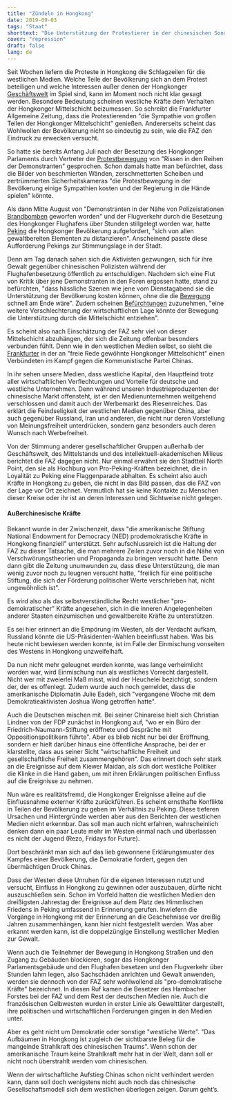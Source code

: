 ```yaml
---
title: "Zündeln in Hongkong"
date: 2019-09-03
tags: "Staat"
shorttext: "Die Unterstützung der Protestierer in der chinesischen Sonderverwaltungszone zeigt, wie der Westen überall auf seinem 'Recht auf Einmischung' beharrt."
cover: "repression"
draft: false
lang: de
---
```


Seit Wochen liefern die Proteste in Hongkong die Schlagzeilen für die westlichen Medien. Welche Teile der Bevölkerung sich an dem Protest beteiligen und welche Interessen außer denen der Hongkonger [Geschäftswelt](https://ruedigerraulsblog.wordpress.com/2019/08/12/facebook-revolten/ "Facebook-Revolten") im Spiel sind, kann im Moment noch nicht klar gesagt werden. Besondere Bedeutung scheinen westliche Kräfte dem Verhalten der Hongkonger Mittelschicht beizumessen. So schreibt die Frankfurter Allgemeine Zeitung, dass die Protestierenden "die Sympathie von großen Teilen der Hongkonger Mittelschicht" genießen. Andererseits scheint das Wohlwollen der Bevölkerung nicht so eindeutig zu sein, wie die FAZ den Eindruck zu erwecken versucht.

So hatte sie bereits Anfang Juli nach der Besetzung des Hongkonger Parlaments durch Vertreter der [Protestbewegung](https://www.faz.net/aktuell/politik/ausland/carrie-lam-verurteilt-zerstoerung-im-hongkonger-parlament-16265124.html "Risse in den Reihen der Demonstranten") von "Rissen in den Reihen der Demonstranten" gesprochen. Schon damals hatte man befürchtet, dass die Bilder von beschmierten Wänden, zerschmetterten Scheiben und zertrümmerten Sicherheitskameras "die Protestbewegung in der Bevölkerung einige Sympathien kosten und der Regierung in die Hände spielen" könnte.

Als dann Mitte August von "Demonstranten in der Nähe von Polizeistationen [Brandbomben](https://www.manager-magazin.de/politik/weltwirtschaft/hongkong-china-koennte-mit-gewalt-auf-proteste-antworten-peking-harter-kurs-a-1281540.html "Unruhen in Hongkong - Gewalt bleibt für China eine Option") geworfen worden" und der Flugverkehr durch die Besetzung des Hongkonger Flughafens über Stunden stillgelegt worden war, hatte [Peking](https://www.faz.net/aktuell/politik/ausland/proteste-in-hongkong-wenn-der-hass-die-kontrolle-uebernimmt-16333283.html "Wenn der Hass die Kontrolle übernimmt") die Hongkonger Bevölkerung aufgefordert, "sich von allen gewaltbereiten Elementen zu distanzieren". Anscheinend passte diese Aufforderung Pekings zur Stimmungslage in der Stadt.

Denn am Tag danach sahen sich die Aktivisten gezwungen, sich für ihre Gewalt gegenüber chinesischen Polizisten während der Flughafenbesetzung öffentlich zu entschuldigen. Nachdem sich eine Flut von Kritik über jene Demonstranten in den Foren ergossen hatte, stand zu befürchten, "dass hässliche Szenen wie jene vom Dienstagabend sie die Unterstützung der Bevölkerung kosten können, ohne die die [Bewegung](https://www.faz.net/aktuell/politik/ausland/wie-china-hongkong-mit-paramilitaerischen-truppen-droht-16335344.html "Im Gleichschritt durch das Stadion") schnell am Ende wäre". Zudem scheinen [Befürchtungen](https://www.faz.net/aktuell/politik/ausland/proteste-in-hongkong-die-verschwoerung-der-usa-16329988.html "Legende von den fremdgesteuerten Protesten") zuzunehmen, "eine weitere Verschlechterung der wirtschaftlichen Lage könnte der Bewegung die Unterstützung durch die Mittelschicht entziehen".

Es scheint also nach Einschätzung der FAZ sehr viel von dieser Mittelschicht abzuhängen, der sich die Zeitung offenbar besonders verbunden fühlt. Denn wie in den westlichen Medien selbst, so sieht die [Frankfurter](https://www.faz.net/aktuell/politik/ausland/hongkong-krise-china-hat-einen-moment-der-wahrheit-16333544.html "Chinas Moment der Wahrheit") in der an "freie Rede gewöhnte Hongkonger Mittelschicht" einen Verbündeten im Kampf gegen die Kommunistische Partei Chinas.

In ihr sehen unsere Medien, dass westliche Kapital, den Hauptfeind trotz aller wirtschaftlichen Verflechtungen und Vorteile für deutsche und westliche Unternehmen. Denn während unseren Industrieproduzenten der chinesische Markt offensteht, ist er den Medienunternehmen weitgehend verschlossen und damit auch der Werbemarkt des Riesenreiches. Das erklärt die Feindseligkeit der westlichen Medien gegenüber China, aber auch gegenüber Russland, Iran und anderen, die nicht nur deren Vorstellung von Meinungsfreiheit unterdrücken, sondern ganz besonders auch deren Wunsch nach Werbefreiheit.

Von der Stimmung anderer gesellschaftlicher Gruppen außerhalb der Geschäftswelt, des Mittelstands und des intellektuell-akademischen Milieus berichtet die FAZ dagegen nicht. Nur einmal erwähnt sie den Stadtteil North Point, den sie als Hochburg von Pro-Peking-Kräften bezeichnet, die in Loyalität zu Peking eine Flaggenparade abhalten. Es scheint also auch Kräfte in Hongkong zu geben, die nicht in das Bild passen, das die FAZ von der Lage vor Ort zeichnet. Vermutlich hat sie keine Kontakte zu Menschen dieser Kreise oder ihr ist an deren Interessen und Sichtweise nicht gelegen.

#### Außerchinesische Kräfte

Bekannt wurde in der Zwischenzeit, dass "die amerikanische Stiftung National Endowment for Democracy (NED) prodemokratische Kräfte in Hongkong finanziell" unterstützt. Sehr aufschlussreich ist die Haltung der FAZ zu dieser Tatsache, die man mehrere Zeilen zuvor noch in die Nähe von Verschwörungstheorien und Propaganda zu bringen versucht hatte. Denn dann gibt die Zeitung unumwunden zu, dass diese Unterstützung, die man wenig zuvor noch zu leugnen versucht hatte, "freilich für eine politische Stiftung, die sich der Förderung politischer Werte verschrieben hat, nicht ungewöhnlich ist".

Es wird also als das selbstverständliche Recht westlicher "pro-demokratischer" Kräfte angesehen, sich in die inneren Angelegenheiten anderer Staaten einzumischen und gewaltbereite Kräfte zu unterstützen.

Es sei hier erinnert an die Empörung im Westen, als der Verdacht aufkam, Russland könnte die US-Präsidenten-Wahlen beeinflusst haben. Was bis heute nicht bewiesen werden konnte, ist im Falle der Einmischung vonseiten des Westens in Hongkong unzweifelhaft.

Da nun nicht mehr geleugnet werden konnte, was lange verheimlicht worden war, wird Einmischung nun als westliches Vorrecht dargestellt. Nicht wer mit zweierlei Maß misst, wird der Heuchelei bezichtigt, sondern der, der es offenlegt. Zudem wurde auch noch gemeldet, dass die amerikanische Diplomatin Julie Eadeh, sich "vergangene Woche mit dem Demokratieaktivisten Joshua Wong getroffen hatte".

Auch die Deutschen mischen mit. Bei seiner Chinareise hielt sich Christian Lindner von der FDP zunächst in Hongkong auf, "wo er ein Büro der Friedrich-Naumann-Stiftung eröffnete und Gespräche mit Oppositionspolitikern führte". Aber es blieb nicht nur bei der Eröffnung, sondern er hielt darüber hinaus eine öffentliche Ansprache, bei der er klarstellte, dass aus seiner Sicht "wirtschaftliche Freiheit und gesellschaftliche Freiheit zusammengehören". Das erinnert doch sehr stark an die Ereignisse auf dem Kiewer Maidan, als sich dort westliche Politiker die Klinke in die Hand gaben, um mit ihren Erklärungen politischen Einfluss auf die Ereignisse zu nehmen.

Nun wäre es realitätsfremd, die Hongkonger Ereignisse alleine auf die Einflussnahme externer Kräfte zurückführen. Es scheint ernsthafte Konflikte in Teilen der Bevölkerung zu geben im Verhältnis zu Peking. Diese tieferen Ursachen und Hintergründe werden aber aus den Berichten der westlichen Medien nicht erkennbar. Das soll man auch nicht erfahren, wahrscheinlich denken dann ein paar Leute mehr im Westen einmal nach und überlassen es nicht der Jugend (Rezo, Fridays for Future).

Dort beschränkt man sich auf das lieb gewonnene Erklärungsmuster des Kampfes einer Bevölkerung, die Demokratie fordert, gegen den übermächtigen Druck Chinas.

Dass der Westen diese Unruhen für die eigenen Interessen nutzt und versucht, Einfluss in Hongkong zu gewinnen oder auszubauen, dürfte nicht auszuschließen sein. Schon im Vorfeld hatten die westlichen Medien den dreißigsten Jahrestag der Ereignisse auf dem Platz des Himmlischen Friedens in Peking umfassend in Erinnerung gerufen. Inwiefern die Vorgänge in Hongkong mit der Erinnerung an die Geschehnisse vor dreißig Jahren zusammenhängen, kann hier nicht festgestellt werden. Was aber erkannt werden kann, ist die doppelzüngige Einstellung westlicher Medien zur Gewalt.

Wenn auch die Teilnehmer der Bewegung in Hongkong Straßen und den Zugang zu Gebäuden blockieren, sogar das Hongkonger Parlamentsgebäude und den Flughafen besetzen und den Flugverkehr über Stunden lahm legen, also Sachschäden anrichten und Gewalt anwenden, werden sie dennoch von der FAZ sehr wohlwollend als "pro-demokratische Kräfte" bezeichnet. In diesen Ruf kamen die Besetzer des Hambacher Forstes bei der FAZ und dem Rest der deutschen Medien nie. Auch die französischen Gelbwesten wurden in erster Linie als Gewalttäter dargestellt, ihre politischen und wirtschaftlichen Forderungen gingen in den Medien unter.

Aber es geht nicht um Demokratie oder sonstige "westliche Werte". "Das Aufbäumen in Hongkong ist zugleich der sichtbarste Beleg für die mangelnde Strahlkraft des chinesischen Traums". Wenn schon der amerikanische Traum keine Strahlkraft mehr hat in der Welt, dann soll er nicht noch überstrahlt werden vom chinesischen.

Wenn der wirtschaftliche Aufstieg Chinas schon nicht verhindert werden kann, dann soll doch wenigstens nicht auch noch das chinesische Gesellschaftsmodell sich dem westlichen überlegen zeigen. Darum geht’s.
